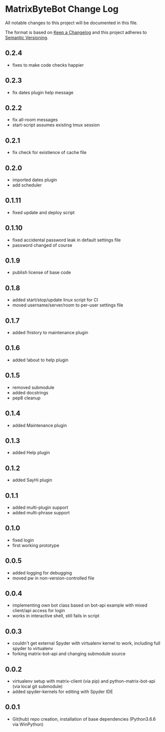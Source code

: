 # MatrixByteBot Change Log

All notable changes to this project will be documented in this file.

The format is based on [Keep a Changelog](http://keepachangelog.com/) and this project adheres to [Semantic Versioning](http://semver.org/).

## 0.2.4
-   fixes to make code checks happier

## 0.2.3
-   fix dates plugin help message

## 0.2.2
-   fix all-room messages
-   start-script assumes existing tmux session

## 0.2.1
-   fix check for existience of cache file

## 0.2.0
-   imported dates plugin
-   add scheduler

## 0.1.11
-   fixed update and deploy script

## 0.1.10
-   fixed accidental password leak in default settings file
-   password changed of course

## 0.1.9
-   publish license of base code

## 0.1.8
-   added start/stop/update linux script for CI
-   moved username/server/room to per-user settings file

## 0.1.7
-   added !history to maintenance plugin

## 0.1.6
-   added !about to help plugin

## 0.1.5
-   removed submodule
-   added docstrings
-   pep8 cleanup

## 0.1.4
-   added Maintenance plugin

## 0.1.3
-   added Help plugin

## 0.1.2
-   added SayHi plugin

## 0.1.1
-   added multi-plugin support
-   added multi-phrase support

## 0.1.0
-   fixed login
-   first working prototype

## 0.0.5
-   added logging for debugging
-   moved pw in non-version-controlled file

## 0.0.4
-   implementing own bot class based on bot-api example with mixed client/api access for login
-   works in interactive shell, still fails in script

## 0.0.3
-   couldn't get external Spyder with virtualenv kernel to work, including full spyder to virtualenv
-   forking matrix-bot-api and changing submodule source

## 0.0.2

-   virtualenv setup with matrix-client (via pip) and python-matrix-bot-api (via local git submodule)
-   added spyder-kernels for editing with Spyder IDE

## 0.0.1

-   Git(hub) repo creation, installation of base dependencies (Python3.6.6 via WinPython)
